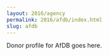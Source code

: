 ```yaml
---
layout: 2016/agency
permalink: 2016/afdb/index.html
slug: afdb
---
```


Donor profile for AfDB goes here.
